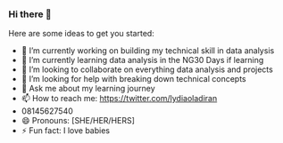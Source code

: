 ### Hi there 👋



Here are some ideas to get you started:

- 🔭 I’m currently working on building my technical skill in data analysis
- 🌱 I’m currently learning data analysis in the NG30 Days if learning
- 👯 I’m looking to collaborate on everything data analysis and projects
- 🤔 I’m looking for help with breaking down technical concepts
- 💬 Ask me about my learning journey
- 📫 How to reach me: https://twitter.com/lydiaoladiran
-    08145627540
- 😄 Pronouns: [SHE/HER/HERS]
- ⚡ Fun fact: I love babies
